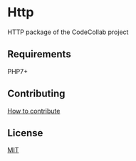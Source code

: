 # Http

HTTP package of the CodeCollab project

## Requirements

PHP7+

## Contributing

[How to contribute][contributing]

## License

[MIT][mit]

[contributing]: https://github.com/CodeCollab/Http/blob/master/CONTRIBUTING.md
[mit]: http://spdx.org/licenses/MIT
